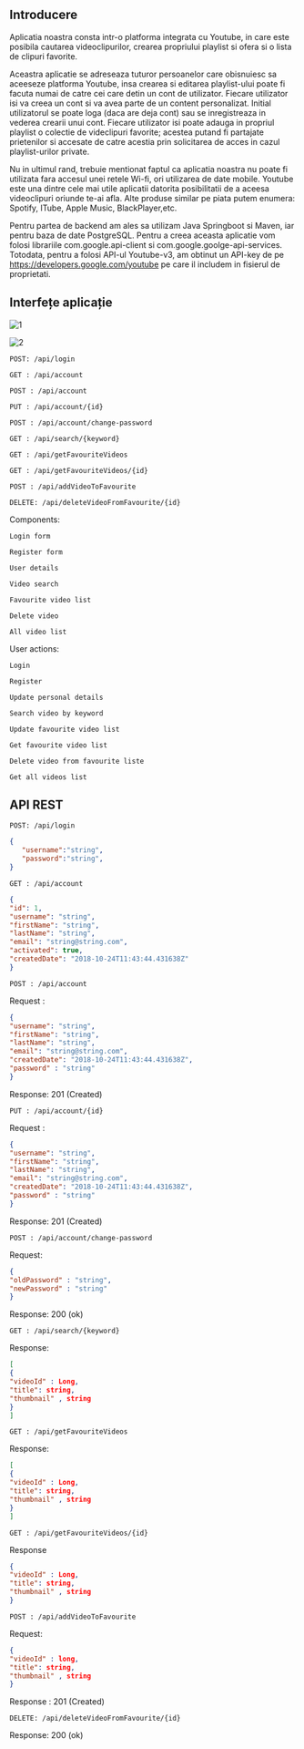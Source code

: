 ## Introducere 


Aplicatia noastra consta intr-o platforma integrata cu Youtube, in care este posibila cautarea videoclipurilor, crearea propriului playlist si ofera si o lista de clipuri favorite.

Aceastra aplicatie se adreseaza tuturor persoanelor care obisnuiesc sa aceeseze platforma Youtube, insa crearea si editarea playlist-ului poate fi facuta numai de catre cei care detin un cont de utilizator. 
Fiecare utilizator isi va creea un cont si va avea parte de un content personalizat.
Initial utilizatorul se poate loga (daca are deja cont) sau se inregistreaza in vederea crearii unui cont.
Fiecare utilizator isi poate adauga in propriul playlist o colectie de videclipuri favorite; acestea putand fi partajate prietenilor si accesate de catre acestia prin solicitarea de acces in cazul playlist-urilor private. 

Nu in ultimul rand, trebuie mentionat faptul ca aplicatia noastra nu poate fi utilizata fara accesul unei retele Wi-fi, ori utilizarea de date mobile.
Youtube este una dintre cele mai utile aplicatii datorita posibilitatii de a aceesa videoclipuri oriunde te-ai afla. Alte produse similar pe piata putem enumera: Spotify, ITube, Apple Music, BlackPlayer,etc. 

Pentru partea de backend am ales sa utilizam Java Springboot si Maven, iar pentru baza de date PostgreSQL.
Pentru a creea aceasta aplicatie vom folosi librariile com.google.api-client si com.google.goolge-api-services.
Totodata, pentru a folosi API-ul Youtube-v3, am obtinut un API-key de pe https://developers.google.com/youtube pe care il includem in fisierul de proprietati.

            


## Interfețe aplicație

![1](https://github.com/cosminbaciu/utech/blob/master/mock-ups/mock1.jpg)

![2](https://github.com/BadeaAndreea/utech/blob/master/mock-ups/mock2.jpg)




```
POST: /api/login
```

```
GET : /api/account
```

```
POST : /api/account
```

```
PUT : /api/account/{id}
```

```
POST : /api/account/change-password
```

```
GET : /api/search/{keyword}
```

```
GET : /api/getFavouriteVideos
```

```
GET : /api/getFavouriteVideos/{id}
```

```
POST : /api/addVideoToFavourite
```

```
DELETE: /api/deleteVideoFromFavourite/{id}
```

Components:

```
Login form
```
```
Register form
```
```
User details
```
```
Video search
```
```
Favourite video list
```
```
Delete video
```
```
All video list
```

User actions:

```
Login
```
```
Register
```
```
Update personal details
```
```
Search video by keyword
```
```
Update favourite video list
```
```
Get favourite video list
```
```
Delete video from favourite liste
```
```
Get all videos list
```




## API REST


```
POST: /api/login
```

```JSON
{
   "username":"string",
   "password":"string",
}
```

```
GET : /api/account
```


```JSON
{
"id": 1,
"username": "string",
"firstName": "string",
"lastName": "string",
"email": "string@string.com",
"activated": true,
"createdDate": "2018-10-24T11:43:44.431638Z"
}
```

```
POST : /api/account
```


Request :

```JSON
{
"username": "string",
"firstName": "string",
"lastName": "string",
"email": "string@string.com",
"createdDate": "2018-10-24T11:43:44.431638Z",
"password" : "string"
}
```

Response: 201 (Created)

```
PUT : /api/account/{id}
```

Request :

```JSON
{
"username": "string",
"firstName": "string",
"lastName": "string",
"email": "string@string.com",
"createdDate": "2018-10-24T11:43:44.431638Z",
"password" : "string"
}
```

Response: 201 (Created)

```
POST : /api/account/change-password
```


Request:

```JSON
{
"oldPassword" : "string",
"newPassword" : "string"
}
```

Response: 200 (ok)

```
GET : /api/search/{keyword}
```

Response:

```JSON
[
{
"videoId" : Long,
"title": string,
"thumbnail" , string
}
]

```


```
GET : /api/getFavouriteVideos
```

Response:

```JSON
[
{
"videoId" : Long,
"title": string,
"thumbnail" , string
}
]
```


```
GET : /api/getFavouriteVideos/{id}
```

Response

```JSON
{
"videoId" : Long,
"title": string,
"thumbnail" , string
}
```

```
POST : /api/addVideoToFavourite
```

Request:

```JSON
{
"videoId" : long,
"title": string,
"thumbnail" , string
}
```

Response : 201 (Created)

```
DELETE: /api/deleteVideoFromFavourite/{id}
```

Response: 200 (ok)
